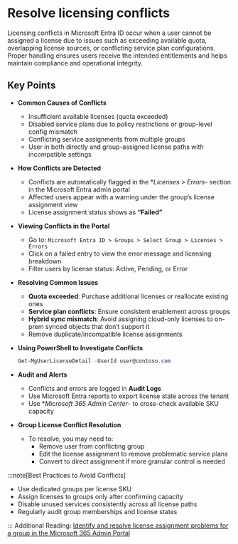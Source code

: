 # Resolve licensing conflicts

Licensing conflicts in Microsoft Entra ID occur when a user cannot be assigned a license due to issues such as exceeding available quota, overlapping license sources, or conflicting service plan configurations. Proper handling ensures users receive the intended entitlements and helps maintain compliance and operational integrity.

## Key Points

- **Common Causes of Conflicts**
  - Insufficient available licenses (quota exceeded)
  - Disabled service plans due to policy restrictions or group-level config mismatch
  - Conflicting service assignments from multiple groups
  - User in both directly and group-assigned license paths with incompatible settings
- **How Conflicts are Detected**
  - Conflicts are automatically flagged in the **Licenses > Errors*- section in the Microsoft Entra admin portal
  - Affected users appear with a warning under the group’s license assignment view
  - License assignment status shows as **“Failed”**
- **Viewing Conflicts in the Portal**
  - Go to: `Microsoft Entra ID > Groups > Select Group > Licenses > Errors`
  - Click on a failed entry to view the error message and licensing breakdown
  - Filter users by license status: Active, Pending, or Error
- **Resolving Common Issues**
  - **Quota exceeded**: Purchase additional licenses or reallocate existing ones
  - **Service plan conflicts**: Ensure consistent enablement across groups
  - **Hybrid sync mismatch**: Avoid assigning cloud-only licenses to on-prem synced objects that don’t support it
  - Remove duplicate/incompatible license assignments

- **Using PowerShell to Investigate Conflicts**

  ```powershell title="PowerShell"
  Get-MgUserLicenseDetail -UserId user@contoso.com
  ```

- **Audit and Alerts**
  - Conflicts and errors are logged in **Audit Logs**
  - Use Microsoft Entra reports to export license state across the tenant
  - Use **Microsoft 365 Admin Center*- to cross-check available SKU capacity
- **Group License Conflict Resolution**
  - To resolve, you may need to:
    - Remove user from conflicting group
    - Edit the license assignment to remove problematic service plans
    - Convert to direct assignment if more granular control is needed

:::note[Best Practices to Avoid Conflicts]

- Use dedicated groups per license SKU
- Assign licenses to groups only after confirming capacity
- Disable unused services consistently across all license paths
- Regularly audit group memberships and license states

:::
Additional Reading: [Identify and resolve license assignment problems for a group in the Microsoft 365 Admin Portal](https://learn.microsoft.com/en-us/entra/fundamentals/licensing-groups-resolve-problems)
